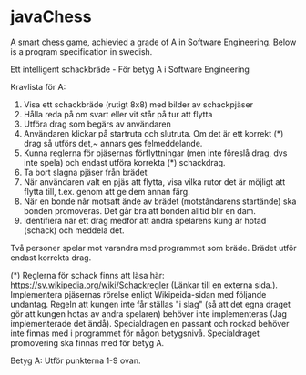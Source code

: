 # javaChess

A smart chess game, achievied a grade of A in Software Engineering. Below is a program specification in swedish.

Ett intelligent schackbräde - För betyg A i Software Engineering

Kravlista för A:

1. Visa ett schackbräde (rutigt 8x8) med bilder av schackpjäser
2. Hålla reda på om svart eller vit står på tur att flytta
3. Utföra drag som begärs av användaren
4. Användaren klickar på startruta och slutruta. Om det är ett korrekt (*) drag så utförs det,~ annars ges felmeddelande.
5. Kunna reglerna för pjäsernas förflyttningar (men inte föreslå drag, dvs inte spela) och endast utföra korrekta (*) schackdrag.
6. Ta bort slagna pjäser från brädet
7. När användaren valt en pjäs att flytta, visa vilka rutor det är möjligt att flytta till, t.ex. genom att ge dem annan färg.
8. När en bonde når motsatt ände av brädet (motståndarens startände) ska bonden promoveras. Det går bra att bonden alltid blir en dam.
9. Identifiera när ett drag medför att andra spelarens kung är hotad (schack) och meddela det.

Två personer spelar mot varandra med programmet som bräde. Brädet utför endast korrekta drag.

(*) Reglerna för schack finns att läsa här: https://sv.wikipedia.org/wiki/Schackregler (Länkar till en externa sida.). Implementera pjäsernas rörelse enligt Wikipeida-sidan med följande undantag. Regeln att kungen inte får ställas "i slag" (så att det egna draget gör att kungen hotas av andra spelaren) behöver inte implementeras (Jag implementerade det ändå). Specialdragen en passant och rockad behöver inte finnas med i programmet för någon betygsnivå. Specialdraget promovering ska finnas med för betyg A.

Betyg A: Utför punkterna 1-9 ovan. 
          
 
  
